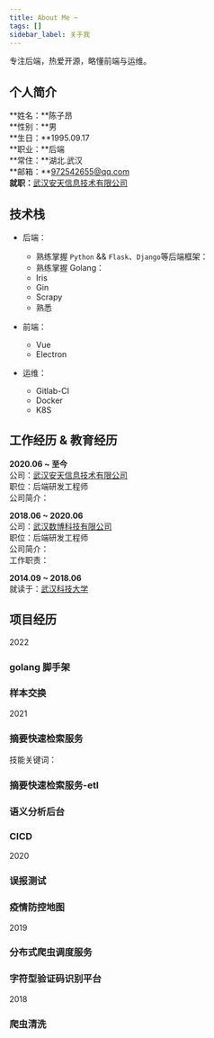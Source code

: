 ```yaml
---
title: About Me ~
tags: []
sidebar_label: 关于我
---
```


专注后端，热爱开源，略懂前端与运维。

## 个人简介
**姓名：**陈子昂    
**性别：**男    
**生日：**1995.09.17   
**职业：**后端    
**常住：**湖北.武汉    
**邮箱：**972542655@qq.com      
**就职：**[武汉安天信息技术有限公司](https://www.avlsec.com/zh-hans/home)

## 技术栈
* 后端：
    * 熟练掌握 `Python` && `Flask`、`Django`等后端框架：
    * 熟练掌握 Golang：
    * Iris
    * Gin
    * Scrapy
    * 熟悉

* 前端：
    * Vue
    * Electron

* 运维：
    * Gitlab-CI
    * Docker
    * K8S

## 工作经历 & 教育经历
**2020.06 ~ 至今**  
公司：[武汉安天信息技术有限公司](https://www.avlsec.com/zh-hans/home)  
职位：后端研发工程师  
公司简介：  

**2018.06 ~ 2020.06**  
公司：[武汉数博科技有限公司](http://www.dnect.cn/)  
职位：后端研发工程师  
公司简介：  
工作职责：  

**2014.09 ~ 2018.06**    
就读于：[武汉科技大学](https://www.wust.edu.cn/)    

## 项目经历
2022
### golang 脚手架

### 样本交换

2021
### 摘要快速检索服务
技能关键词：

### 摘要快速检索服务-etl

### 语义分析后台

### CICD

2020
### 误报测试

### 疫情防控地图

2019
### 分布式爬虫调度服务

### 字符型验证码识别平台

2018
### 爬虫清洗





<!--
可以做的外块:

帮助搭建 github 个人博客

如果你不关注博客搭建的技术
如果你不想承担维护服务器的费用
如果你不想频繁部署上线博客系统

如果你只是单独的想有一个网站用于记录自己的日常博客、笔记
那么你可以购买此服务

你会得到：
1、一个看山去还不错的静态博客网站（参考）
2、仅仅需要新增和添加文件，然后推送到仓库。博客/笔记 即可自动更新
3、来自 czasg 的 star

你仅需要提供：
方案一：
1、个人github的账号密码（适用纯小白，github账户有一定价值的请勿选择此方案）
2、部署完成后修改密码即可
方案二：
1、新建空白仓库
2、将czasg添加为管理员
-->


<!--
可以做的外块:

在线培训 git 操作

直接使用码云即可。需要注意下如何让对方加入到自己的仓库中（本地是否有git，没有的话可能还需要提供安装）
如果你日常工作中需要使用git
如果你不需要高深的git提交规范
那么你可以购买此服务，一对一在线实战教程，期间无需做笔记，直接实操。
流程：
1、在线平台
2、登录码云，创建代码仓库，添加你至管理员
3、创建项目
4、共同操作推送项目


你会得到：
1、基本的git多人协作规范
2、git基于指令的变基
3、git基于指令的回滚
4、git基于软件的回滚与冲突解决
-->